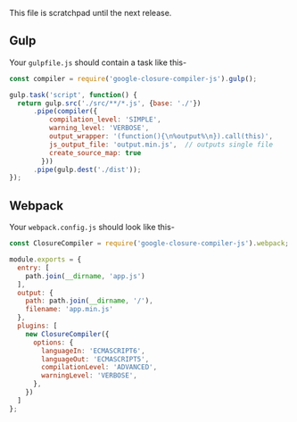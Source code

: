 This file is scratchpad until the next release.

## Gulp

Your `gulpfile.js` should contain a task like this-

```js
const compiler = require('google-closure-compiler-js').gulp();

gulp.task('script', function() {
  return gulp.src('./src/**/*.js', {base: './'})
      .pipe(compiler({
          compilation_level: 'SIMPLE',
          warning_level: 'VERBOSE',
          output_wrapper: '(function(){\n%output%\n}).call(this)',
          js_output_file: 'output.min.js',  // outputs single file
          create_source_map: true
        }))
      .pipe(gulp.dest('./dist'));
});
```

## Webpack

Your `webpack.config.js` should look like this-

```js
const ClosureCompiler = require('google-closure-compiler-js').webpack;

module.exports = {
  entry: [
    path.join(__dirname, 'app.js')
  ],
  output: {
    path: path.join(__dirname, '/'),
    filename: 'app.min.js'
  },
  plugins: [
    new ClosureCompiler({
      options: {
        languageIn: 'ECMASCRIPT6',
        languageOut: 'ECMASCRIPT5',
        compilationLevel: 'ADVANCED',
        warningLevel: 'VERBOSE',
      },
    })
  ]
};
```